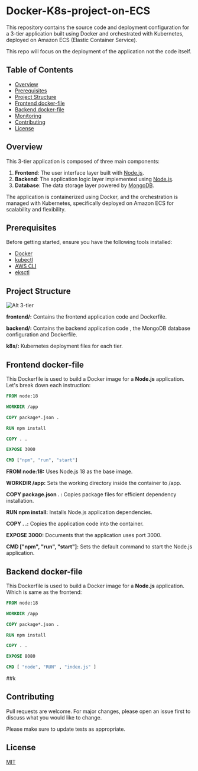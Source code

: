# Docker-K8s-project-on-ECS

This repository contains the source code and deployment configuration for a 3-tier application built using Docker and orchestrated with Kubernetes, deployed on Amazon ECS (Elastic Container Service).

This repo will focus on the deployment of the application not the code itself.
## Table of Contents

- [Overview](#overview)
- [Prerequisites](#prerequisites)
- [Project Structure](#project-structure)
- [Frontend docker-file](#Frontend-docker-file)
- [Backend docker-file](#Backend-docker-file)
- [Monitoring](#monitoring)
- [Contributing](#contributing)
- [License](#license)

## Overview

This 3-tier application is composed of three main components:

1. **Frontend**: The user interface layer built with [Node.js](https://nodejs.org/).
2. **Backend**: The application logic layer implemented using [Node.js](https://nodejs.org/).
3. **Database**: The data storage layer powered by [MongoDB](https://www.mongodb.com/).

The application is containerized using Docker, and the orchestration is managed with Kubernetes, specifically deployed on Amazon ECS for scalability and flexibility.
## Prerequisites

Before getting started, ensure you have the following tools installed:

- [Docker](https://www.docker.com/)
- [kubectl](https://kubernetes.io/docs/tasks/tools/install-kubectl/)
- [AWS CLI](https://aws.amazon.com/cli/)
- [eksctl](https://eksctl.io/)

## Project Structure
![Alt 3-tier](https://www.google.com/url?sa=i&url=https%3A%2F%2Fwww.zirous.com%2F2022%2F11%2F15%2Fthree-tier-architecture-approach-for-custom-applications-2%2F&psig=AOvVaw1aYGCJ4HCigS9F3KtKz3lE&ust=1707362234579000&source=images&cd=vfe&opi=89978449&ved=0CBMQjRxqFwoTCLjjiY6imIQDFQAAAAAdAAAAABAE)

**frontend/:** Contains the frontend application code and Dockerfile.

**backend/:** Contains the backend application code , the MongoDB database configuration and Dockerfile.

**k8s/:** Kubernetes deployment files for each tier.

## Frontend docker-file

This Dockerfile is used to build a Docker image for a **Node.js** application. Let's break down each instruction: 
```dockerfile
FROM node:18

WORKDIR /app

COPY package*.json .

RUN npm install

COPY . .

EXPOSE 3000

CMD ["npm", "run", "start"]
```
**FROM node:18:** Uses Node.js 18 as the base image.

**WORKDIR /app:** Sets the working directory inside the container to /app.

**COPY package.json . :** Copies package files for efficient dependency installation.

**RUN npm install:** Installs Node.js application dependencies.

**COPY . .:** Copies the application code into the container.

**EXPOSE 3000:** Documents that the application uses port 3000.

**CMD ["npm", "run", "start"]:** Sets the default command to start the Node.js application.

## Backend docker-file
This Dockerfile is used to build a Docker image for a **Node.js** application. Which is same as the frontend:

```dockerfile
FROM node:18

WORKDIR /app

COPY package*.json .

RUN npm install

COPY . .

EXPOSE 8080

CMD [ "node", "RUN" , "index.js" ]

```
##k
## Contributing

Pull requests are welcome. For major changes, please open an issue first
to discuss what you would like to change.

Please make sure to update tests as appropriate.

## License

[MIT](https://choosealicense.com/licenses/mit/)